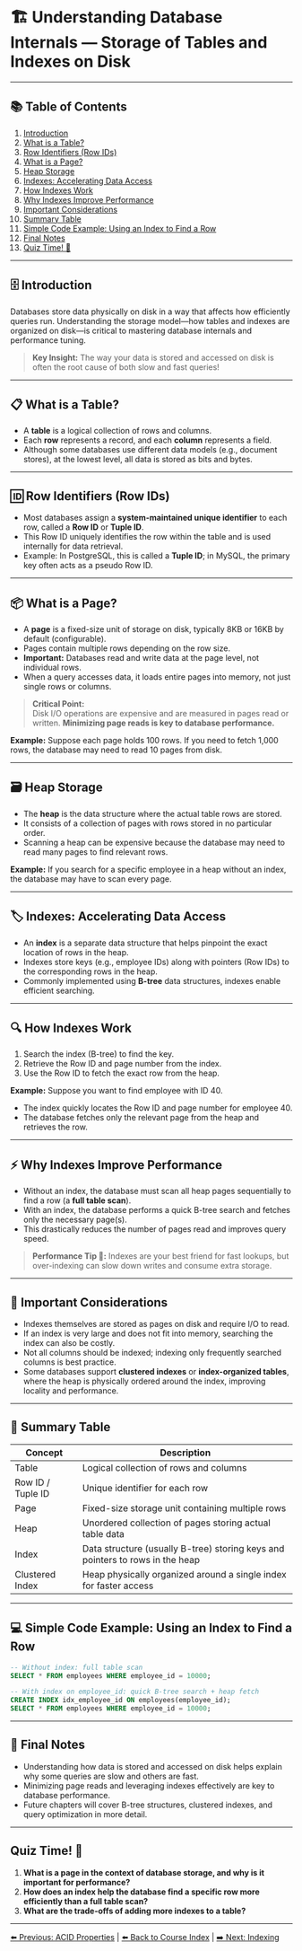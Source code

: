 # 🏗️ Understanding Database Internals — Storage of Tables and Indexes on Disk

---

## 📚 Table of Contents

1. [Introduction](#introduction)
2. [What is a Table?](#what-is-a-table)
3. [Row Identifiers (Row IDs)](#row-identifiers-row-ids)
4. [What is a Page?](#what-is-a-page)
5. [Heap Storage](#heap-storage)
6. [Indexes: Accelerating Data Access](#indexes-accelerating-data-access)
7. [How Indexes Work](#how-indexes-work)
8. [Why Indexes Improve Performance](#why-indexes-improve-performance)
9. [Important Considerations](#important-considerations)
10. [Summary Table](#summary-table)
11. [Simple Code Example: Using an Index to Find a Row](#simple-code-example-using-an-index-to-find-a-row)
12. [Final Notes](#final-notes)
13. [Quiz Time! 🧠](#quiz-time-)

---

## 🗄️ Introduction

Databases store data physically on disk in a way that affects how efficiently queries run. Understanding the storage model—how tables and indexes are organized on disk—is critical to mastering database internals and performance tuning.

> **Key Insight:** The way your data is stored and accessed on disk is often the root cause of both slow and fast queries!

---

## 📋 What is a Table?

- A **table** is a logical collection of rows and columns.
- Each **row** represents a record, and each **column** represents a field.
- Although some databases use different data models (e.g., document stores), at the lowest level, all data is stored as bits and bytes.

---

## 🆔 Row Identifiers (Row IDs)

- Most databases assign a **system-maintained unique identifier** to each row, called a **Row ID** or **Tuple ID**.
- This Row ID uniquely identifies the row within the table and is used internally for data retrieval.
- Example: In PostgreSQL, this is called a **Tuple ID**; in MySQL, the primary key often acts as a pseudo Row ID.

---

## 📦 What is a Page?

- A **page** is a fixed-size unit of storage on disk, typically 8KB or 16KB by default (configurable).
- Pages contain multiple rows depending on the row size.
- **Important:** Databases read and write data at the page level, not individual rows.
- When a query accesses data, it loads entire pages into memory, not just single rows or columns.

> **Critical Point:**  
> Disk I/O operations are expensive and are measured in pages read or written. **Minimizing page reads is key to database performance.**

**Example:**
Suppose each page holds 100 rows. If you need to fetch 1,000 rows, the database may need to read 10 pages from disk.

---

## 🗃️ Heap Storage

- The **heap** is the data structure where the actual table rows are stored.
- It consists of a collection of pages with rows stored in no particular order.
- Scanning a heap can be expensive because the database may need to read many pages to find relevant rows.

**Example:**
If you search for a specific employee in a heap without an index, the database may have to scan every page.

---

## 🏷️ Indexes: Accelerating Data Access

- An **index** is a separate data structure that helps pinpoint the exact location of rows in the heap.
- Indexes store keys (e.g., employee IDs) along with pointers (Row IDs) to the corresponding rows in the heap.
- Commonly implemented using **B-tree** data structures, indexes enable efficient searching.

---

## 🔍 How Indexes Work

1. Search the index (B-tree) to find the key.
2. Retrieve the Row ID and page number from the index.
3. Use the Row ID to fetch the exact row from the heap.

**Example:**
Suppose you want to find employee with ID 40.
- The index quickly locates the Row ID and page number for employee 40.
- The database fetches only the relevant page from the heap and retrieves the row.

---

## ⚡ Why Indexes Improve Performance

- Without an index, the database must scan all heap pages sequentially to find a row (a **full table scan**).
- With an index, the database performs a quick B-tree search and fetches only the necessary page(s).
- This drastically reduces the number of pages read and improves query speed.

> **Performance Tip 🚀:** Indexes are your best friend for fast lookups, but over-indexing can slow down writes and consume extra storage.

---

## 🧠 Important Considerations

- Indexes themselves are stored as pages on disk and require I/O to read.
- If an index is very large and does not fit into memory, searching the index can also be costly.
- Not all columns should be indexed; indexing only frequently searched columns is best practice.
- Some databases support **clustered indexes** or **index-organized tables**, where the heap is physically ordered around the index, improving locality and performance.

---

## 📝 Summary Table

| Concept            | Description                                                                                   |
|--------------------|-----------------------------------------------------------------------------------------------|
| Table              | Logical collection of rows and columns                                                       |
| Row ID / Tuple ID   | Unique identifier for each row                                                               |
| Page               | Fixed-size storage unit containing multiple rows                                            |
| Heap               | Unordered collection of pages storing actual table data                                     |
| Index              | Data structure (usually B-tree) storing keys and pointers to rows in the heap               |
| Clustered Index    | Heap physically organized around a single index for faster access                            |

---

## 💻 Simple Code Example: Using an Index to Find a Row

```sql
-- Without index: full table scan
SELECT * FROM employees WHERE employee_id = 10000;

-- With index on employee_id: quick B-tree search + heap fetch
CREATE INDEX idx_employee_id ON employees(employee_id);
SELECT * FROM employees WHERE employee_id = 10000;
```

---

## 🧩 Final Notes

- Understanding how data is stored and accessed on disk helps explain why some queries are slow and others are fast.
- Minimizing page reads and leveraging indexes effectively are key to database performance.
- Future chapters will cover B-tree structures, clustered indexes, and query optimization in more detail.

---

## Quiz Time! 🧠

1. **What is a page in the context of database storage, and why is it important for performance?**
2. **How does an index help the database find a specific row more efficiently than a full table scan?**
3. **What are the trade-offs of adding more indexes to a table?**

---

[⬅️ Previous: ACID Properties](02-acid-properties.md) | [⬅️ Back to Course Index](README.md) | [➡️ Next: Indexing](04-database-indexing.md)